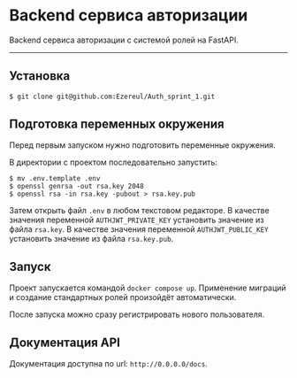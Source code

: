 # Backend сервиса авторизации

Backend сервиса авторизации с системой ролей на FastAPI.

---

## Установка

```bash
$ git clone git@github.com:Ezereul/Auth_sprint_1.git
```


## Подготовка переменных окружения
Перед первым запуском нужно подготовить переменные окружения.

В директории с проектом последовательно запустить:

```shell
$ mv .env.template .env
$ openssl genrsa -out rsa.key 2048
$ openssl rsa -in rsa.key -pubout > rsa.key.pub
```
Затем открыть файл `.env` в любом текстовом редакторе. 
В качестве значения переменной `AUTHJWT_PRIVATE_KEY` установить значение из файла `rsa.key`.
В качестве значения переменной `AUTHJWT_PUBLIC_KEY` установить значение из файла `rsa.key.pub`.


## Запуск

Проект запускается командой `docker compose up`. Применение миграций и создание стандартных ролей произойдёт автоматически.

После запуска можно сразу регистрировать нового пользователя.

## Документация API

Документация доступна по url: `http://0.0.0.0/docs`.
